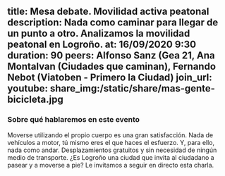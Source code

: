 title: Mesa debate. Movilidad activa peatonal
description: Nada como caminar para llegar de un punto a otro. Analizamos la movilidad peatonal en Logroño.
at: 16/09/2020 9:30
duration: 90
peers: Alfonso Sanz (Gea 21, Ana Montalvan (Ciudades que caminan), Fernando Nebot (Viatoben - Primero la Ciudad)
join_url:
youtube: 
share_img:/static/share/mas-gente-bicicleta.jpg
----
### Sobre qué hablaremos en este evento

Moverse utilizando el propio cuerpo es una gran satisfacción. Nada de vehículos a motor, tú mismo eres el que haces el esfuerzo. Y, para ello, nada como andar. Desplazamientos gratuitos y sin necesidad de ningún medio de transporte. ¿Es Logroño una ciudad que invita al ciudadano a pasear y a moverse a pie?
Le invitamos a seguir en directo esta charla.
